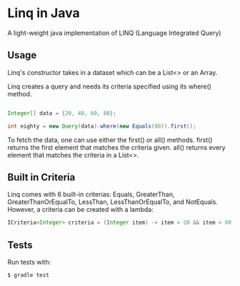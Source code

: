 # Linq in Java

A light-weight java implementation of LINQ (Language Integrated Query)

## Usage

Linq's constructor takes in a dataset which can be a List<> or an Array.

Linq creates a query and needs its criteria specified using its where() method.

```java

Integer[] data = {20, 40, 60, 80};

int eighty = new Query(data).where(new Equals(80)).first();

```

To fetch the data, one can use either the first() or all() methods.  first() returns the first element that matches the criteria given. 
all() returns every element that matches the criteria in a List<>.

## Built in Criteria

Linq comes with 6 built-in criterias: Equals, GreaterThan, GreaterThanOrEqualTo, LessThan, LessThanOrEqualTo, and NotEquals.  
However, a criteria can be created with a lambda:

```java
ICriteria<Integer> criteria = (Integer item) -> item > 20 && item < 80;
```

## Tests

Run tests with: 

```sh
$ gradle test
```
